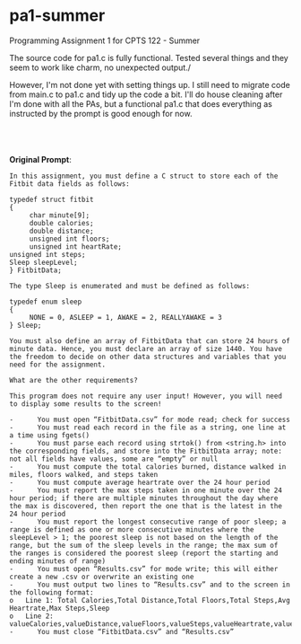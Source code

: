 # pa1-summer
Programming Assignment 1 for CPTS 122 - Summer

The source code for pa1.c is fully functional. Tested several things and they seem to work like charm, no unexpected output./

However, I'm not done yet with setting things up. I still need to migrate code from main.c to pa1.c and tidy up the code a bit.
I'll do house cleaning after I'm done with all the PAs, but a functional pa1.c that does everything as instructed by the prompt is good enough for now.

<br>
<br>
<br>
<b>Original Prompt</b>:

```
In this assignment, you must define a C struct to store each of the Fitbit data fields as follows:
 
typedef struct fitbit
{
     char minute[9];
     double calories;
     double distance;
     unsigned int floors;
     unsigned int heartRate;
unsigned int steps;
Sleep sleepLevel;
} FitbitData;
 
The type Sleep is enumerated and must be defined as follows:
 
typedef enum sleep
{
     NONE = 0, ASLEEP = 1, AWAKE = 2, REALLYAWAKE = 3
} Sleep;
 
You must also define an array of FitbitData that can store 24 hours of minute data. Hence, you must declare an array of size 1440. You have the freedom to decide on other data structures and variables that you need for the assignment.
 
What are the other requirements?
 
This program does not require any user input! However, you will need to display some results to the screen!
 
-      You must open “FitbitData.csv” for mode read; check for success
-      You must read each record in the file as a string, one line at a time using fgets()
-      You must parse each record using strtok() from <string.h> into the corresponding fields, and store into the FitbitData array; note: not all fields have values, some are “empty” or null
-      You must compute the total calories burned, distance walked in miles, floors walked, and steps taken
-      You must compute average heartrate over the 24 hour period
-      You must report the max steps taken in one minute over the 24 hour period; if there are multiple minutes throughout the day where the max is discovered, then report the one that is the latest in the 24 hour period
-      You must report the longest consecutive range of poor sleep; a range is defined as one or more consecutive minutes where the sleepLevel > 1; the poorest sleep is not based on the length of the range, but the sum of the sleep levels in the range; the max sum of the ranges is considered the poorest sleep (report the starting and ending minutes of range)
-      You must open “Results.csv” for mode write; this will either create a new .csv or overwrite an existing one
-      You must output two lines to “Results.csv” and to the screen in the following format:
o   Line 1: Total Calories,Total Distance,Total Floors,Total Steps,Avg Heartrate,Max Steps,Sleep
o   Line 2: valueCalories,valueDistance,valueFloors,valueSteps,valueHeartrate,valueMax,valueSleepStart:valueSleepEnd
-      You must close “FitbitData.csv” and “Results.csv”
```

